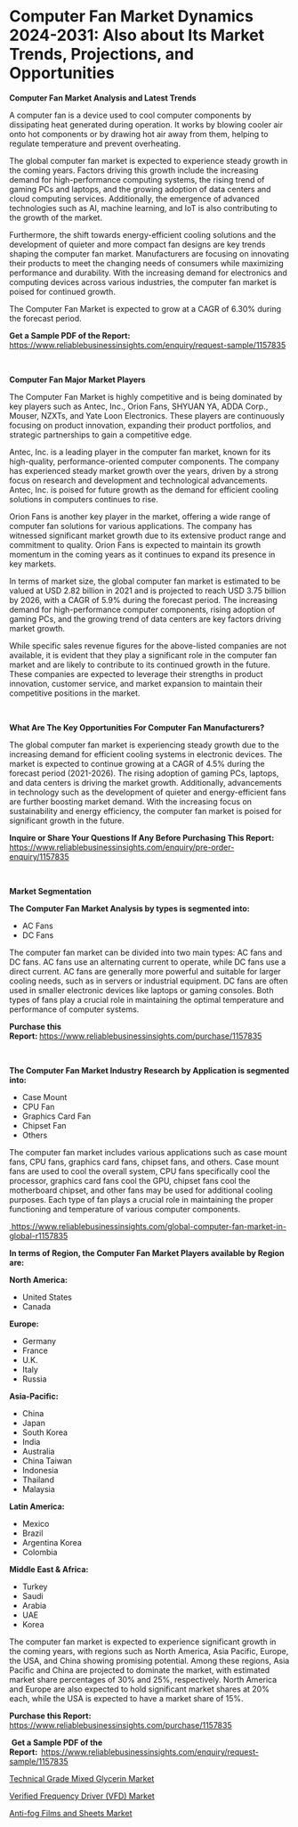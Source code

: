 <p><h1>Computer Fan Market Dynamics 2024-2031: Also about Its Market Trends, Projections, and Opportunities</h1></p><p><strong>Computer Fan Market Analysis and Latest Trends</strong></p>
<p><p>A computer fan is a device used to cool computer components by dissipating heat generated during operation. It works by blowing cooler air onto hot components or by drawing hot air away from them, helping to regulate temperature and prevent overheating. </p><p>The global computer fan market is expected to experience steady growth in the coming years. Factors driving this growth include the increasing demand for high-performance computing systems, the rising trend of gaming PCs and laptops, and the growing adoption of data centers and cloud computing services. Additionally, the emergence of advanced technologies such as AI, machine learning, and IoT is also contributing to the growth of the market.</p><p>Furthermore, the shift towards energy-efficient cooling solutions and the development of quieter and more compact fan designs are key trends shaping the computer fan market. Manufacturers are focusing on innovating their products to meet the changing needs of consumers while maximizing performance and durability. With the increasing demand for electronics and computing devices across various industries, the computer fan market is poised for continued growth.</p><p>The Computer Fan Market is expected to grow at a CAGR of 6.30% during the forecast period.</p></p>
<p><strong>Get a Sample PDF of the Report:&nbsp;</strong> <a href="https://www.reliablebusinessinsights.com/enquiry/request-sample/1157835">https://www.reliablebusinessinsights.com/enquiry/request-sample/1157835</a></p>
<p>&nbsp;</p>
<p><strong>Computer Fan Major Market Players</strong></p>
<p><p>The Computer Fan Market is highly competitive and is being dominated by key players such as Antec, Inc., Orion Fans, SHYUAN YA, ADDA Corp., Mouser, NZXTs, and Yate Loon Electronics. These players are continuously focusing on product innovation, expanding their product portfolios, and strategic partnerships to gain a competitive edge.</p><p>Antec, Inc. is a leading player in the computer fan market, known for its high-quality, performance-oriented computer components. The company has experienced steady market growth over the years, driven by a strong focus on research and development and technological advancements. Antec, Inc. is poised for future growth as the demand for efficient cooling solutions in computers continues to rise.</p><p>Orion Fans is another key player in the market, offering a wide range of computer fan solutions for various applications. The company has witnessed significant market growth due to its extensive product range and commitment to quality. Orion Fans is expected to maintain its growth momentum in the coming years as it continues to expand its presence in key markets.</p><p>In terms of market size, the global computer fan market is estimated to be valued at USD 2.82 billion in 2021 and is projected to reach USD 3.75 billion by 2026, with a CAGR of 5.9% during the forecast period. The increasing demand for high-performance computer components, rising adoption of gaming PCs, and the growing trend of data centers are key factors driving market growth.</p><p>While specific sales revenue figures for the above-listed companies are not available, it is evident that they play a significant role in the computer fan market and are likely to contribute to its continued growth in the future. These companies are expected to leverage their strengths in product innovation, customer service, and market expansion to maintain their competitive positions in the market.</p></p>
<p>&nbsp;</p>
<p><strong>What Are The Key Opportunities For Computer Fan Manufacturers?</strong></p>
<p><p>The global computer fan market is experiencing steady growth due to the increasing demand for efficient cooling systems in electronic devices. The market is expected to continue growing at a CAGR of 4.5% during the forecast period (2021-2026). The rising adoption of gaming PCs, laptops, and data centers is driving the market growth. Additionally, advancements in technology such as the development of quieter and energy-efficient fans are further boosting market demand. With the increasing focus on sustainability and energy efficiency, the computer fan market is poised for significant growth in the future.</p></p>
<p><strong>Inquire or Share Your Questions If Any Before Purchasing This Report:</strong> <a href="https://www.reliablebusinessinsights.com/enquiry/pre-order-enquiry/1157835">https://www.reliablebusinessinsights.com/enquiry/pre-order-enquiry/1157835</a></p>
<p>&nbsp;</p>
<p><strong>Market Segmentation</strong></p>
<p><strong>The Computer Fan Market Analysis by types is segmented into:</strong></p>
<p><ul><li>AC Fans</li><li>DC Fans</li></ul></p>
<p><p>The computer fan market can be divided into two main types: AC fans and DC fans. AC fans use an alternating current to operate, while DC fans use a direct current. AC fans are generally more powerful and suitable for larger cooling needs, such as in servers or industrial equipment. DC fans are often used in smaller electronic devices like laptops or gaming consoles. Both types of fans play a crucial role in maintaining the optimal temperature and performance of computer systems.</p></p>
<p><strong>Purchase this Report:&nbsp;</strong><a href="https://www.reliablebusinessinsights.com/purchase/1157835">https://www.reliablebusinessinsights.com/purchase/1157835</a></p>
<p>&nbsp;</p>
<p><strong>The Computer Fan Market Industry Research by Application is segmented into:</strong></p>
<p><ul><li>Case Mount</li><li>CPU Fan</li><li>Graphics Card Fan</li><li>Chipset Fan</li><li>Others</li></ul></p>
<p><p>The computer fan market includes various applications such as case mount fans, CPU fans, graphics card fans, chipset fans, and others. Case mount fans are used to cool the overall system, CPU fans specifically cool the processor, graphics card fans cool the GPU, chipset fans cool the motherboard chipset, and other fans may be used for additional cooling purposes. Each type of fan plays a crucial role in maintaining the proper functioning and temperature of various computer components.</p></p>
<p><a href="https://www.reliablebusinessinsights.com/global-computer-fan-market-in-global-r1157835">&nbsp;https://www.reliablebusinessinsights.com/global-computer-fan-market-in-global-r1157835</a></p>
<p><strong>In terms of Region, the Computer Fan Market Players available by Region are:</strong></p>
<p>
    <p> <strong> North America: </strong>
        <ul>
            <li>United States</li>
            <li>Canada</li>
        </ul>
        </p> 
    <p> <strong> Europe: </strong>
        <ul>
            <li>Germany</li>
            <li>France</li>
            <li>U.K.</li>
            <li>Italy</li>
            <li>Russia</li>
        </ul>
        </p> 
    <p> <strong> Asia-Pacific: </strong>
        <ul>
            <li>China</li>
            <li>Japan</li>
            <li>South Korea</li>
            <li>India</li>
            <li>Australia</li>
            <li>China Taiwan</li>
            <li>Indonesia</li>
            <li>Thailand</li>
            <li>Malaysia</li>
        </ul>
        </p> 
    <p> <strong> Latin America: </strong>
        <ul>
            <li>Mexico</li>
            <li>Brazil</li>
            <li>Argentina Korea</li>
            <li>Colombia</li>
        </ul>
        </p> 
    <p> <strong> Middle East & Africa: </strong>
        <ul>
            <li>Turkey</li>
            <li>Saudi</li>
            <li>Arabia</li>
            <li>UAE</li>
            <li>Korea</li>
        </ul>
    </p>
    </p>
<p><p>The computer fan market is expected to experience significant growth in the coming years, with regions such as North America, Asia Pacific, Europe, the USA, and China showing promising potential. Among these regions, Asia Pacific and China are projected to dominate the market, with estimated market share percentages of 30% and 25%, respectively. North America and Europe are also expected to hold significant market shares at 20% each, while the USA is expected to have a market share of 15%.</p></p>
<p><strong>Purchase this Report: </strong><a href="https://www.reliablebusinessinsights.com/purchase/1157835">https://www.reliablebusinessinsights.com/purchase/1157835</a></p>
<p>&nbsp;<strong>Get a Sample PDF of the Report:&nbsp;&nbsp;</strong><a href="https://www.reliablebusinessinsights.com/enquiry/request-sample/1157835">https://www.reliablebusinessinsights.com/enquiry/request-sample/1157835</a></p>
<p><strong></strong></p>
<p><p><a href="https://github.com/nancykennedykellievqfqt2/Market-Research-Report-List-3/blob/main/technical-grade-mixed-glycerin-market.md">Technical Grade Mixed Glycerin Market</a></p><p><a href="https://view.publitas.com/reportprime-1/verified-frequency-driver-vfd-market-size-market-segmentation-market-trends-and-growth-analysis-forecast-till-2031/">Verified Frequency Driver (VFD) Market</a></p><p><a href="https://github.com/seekum/Market-Research-Report-List-3/blob/main/anti-fog-films-and-sheets-market.md">Anti-fog Films and Sheets Market</a></p></p>
